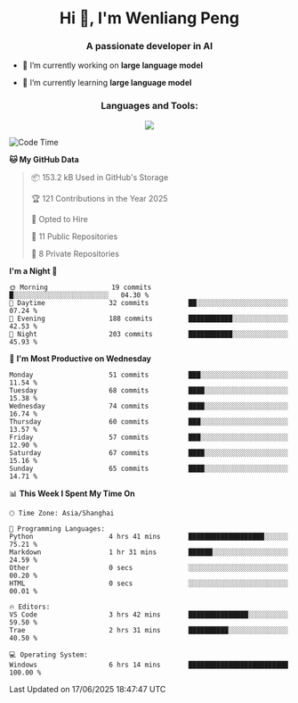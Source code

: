 <h1 align="center">Hi 👋, I'm Wenliang Peng</h1>
<h3 align="center">A passionate developer in AI</h3>

- 🔭 I’m currently working on **large language model**

- 🌱 I’m currently learning **large language model**

<!-- <h3 align="left">Connect with me:</h3> -->
<!-- <p align="left">
</p> -->

<h3 align="center">Languages and Tools:</h3>
<p align="center">
  <a href="https://skillicons.dev">
    <img src="https://skillicons.dev/icons?i=cpp,ros,docker,azure,git,linux,py,pytorch,cmake,githubactions,powershell,md&perline=6" />
  </a>
</p>


<!-- <p><img align="center" src="https://github-readme-stats.vercel.app/api/top-langs?username=bpwl0121&show_icons=true&locale=en&layout=compact" alt="bpwl0121" /></p> -->

<!-- <p><img align="center" src="https://github-readme-streak-stats.herokuapp.com/?user=bpwl0121&" alt="bpwl0121" /></p> -->

<!--START_SECTION:waka-->
![Code Time](http://img.shields.io/badge/Code%20Time-279%20hrs%2016%20mins-blue)

**🐱 My GitHub Data** 

> 📦 153.2 kB Used in GitHub's Storage 
 > 
> 🏆 121 Contributions in the Year 2025
 > 
> 💼 Opted to Hire
 > 
> 📜 11 Public Repositories 
 > 
> 🔑 8 Private Repositories 
 > 
**I'm a Night 🦉** 

```text
🌞 Morning                19 commits          █░░░░░░░░░░░░░░░░░░░░░░░░   04.30 % 
🌆 Daytime                32 commits          ██░░░░░░░░░░░░░░░░░░░░░░░   07.24 % 
🌃 Evening                188 commits         ███████████░░░░░░░░░░░░░░   42.53 % 
🌙 Night                  203 commits         ███████████░░░░░░░░░░░░░░   45.93 % 
```
📅 **I'm Most Productive on Wednesday** 

```text
Monday                   51 commits          ███░░░░░░░░░░░░░░░░░░░░░░   11.54 % 
Tuesday                  68 commits          ████░░░░░░░░░░░░░░░░░░░░░   15.38 % 
Wednesday                74 commits          ████░░░░░░░░░░░░░░░░░░░░░   16.74 % 
Thursday                 60 commits          ███░░░░░░░░░░░░░░░░░░░░░░   13.57 % 
Friday                   57 commits          ███░░░░░░░░░░░░░░░░░░░░░░   12.90 % 
Saturday                 67 commits          ████░░░░░░░░░░░░░░░░░░░░░   15.16 % 
Sunday                   65 commits          ████░░░░░░░░░░░░░░░░░░░░░   14.71 % 
```


📊 **This Week I Spent My Time On** 

```text
🕑︎ Time Zone: Asia/Shanghai

💬 Programming Languages: 
Python                   4 hrs 41 mins       ███████████████████░░░░░░   75.21 % 
Markdown                 1 hr 31 mins        ██████░░░░░░░░░░░░░░░░░░░   24.59 % 
Other                    0 secs              ░░░░░░░░░░░░░░░░░░░░░░░░░   00.20 % 
HTML                     0 secs              ░░░░░░░░░░░░░░░░░░░░░░░░░   00.01 % 

🔥 Editors: 
VS Code                  3 hrs 42 mins       ███████████████░░░░░░░░░░   59.50 % 
Trae                     2 hrs 31 mins       ██████████░░░░░░░░░░░░░░░   40.50 % 

💻 Operating System: 
Windows                  6 hrs 14 mins       █████████████████████████   100.00 % 
```


 Last Updated on 17/06/2025 18:47:47 UTC
<!--END_SECTION:waka-->

